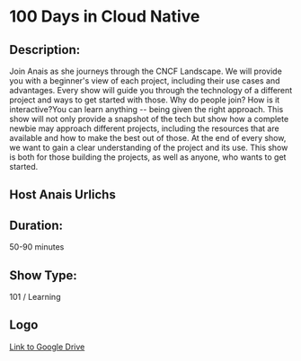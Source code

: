# 100 Days in Cloud Native

## Description: 
Join Anais as she journeys through the CNCF Landscape. We will provide you with a beginner's view of each project, including their use cases and advantages. Every show will guide you through the technology of a different project and ways to get started with those.
Why do people join?  How is it interactive?You can learn anything -- being given the right approach. This show will not only provide a snapshot of the tech but show how a complete newbie may approach different projects, including the resources that are available and how to make the best out of those. At the end of every show, we want to gain a clear understanding of the project and its use. This show is both for those building the projects, as well as anyone, who wants to get started.

## Host Anais Urlichs
## Duration: 
50-90 minutes
## Show Type: 
101 / Learning 
## Logo
[Link to Google Drive](https://drive.google.com/drive/u/1/folders/16uVtkXTKyExed0OTEAShBMbyrhWoFr3z)
